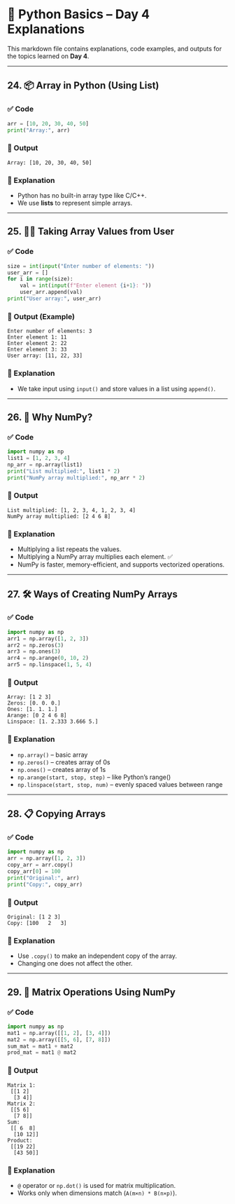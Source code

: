 # 🐍 Python Basics – Day 4 Explanations

This markdown file contains explanations, code examples, and outputs for the topics learned on **Day 4**.

---

## 24. 📦 Array in Python (Using List)

### ✅ Code
```python
arr = [10, 20, 30, 40, 50]
print("Array:", arr)
```

### 🔽 Output
```
Array: [10, 20, 30, 40, 50]
```

### 📘 Explanation
- Python has no built-in array type like C/C++.
- We use **lists** to represent simple arrays.

---

## 25. 🧑‍💻 Taking Array Values from User

### ✅ Code
```python
size = int(input("Enter number of elements: "))
user_arr = []
for i in range(size):
    val = int(input(f"Enter element {i+1}: "))
    user_arr.append(val)
print("User array:", user_arr)
```

### 🔽 Output (Example)
```
Enter number of elements: 3
Enter element 1: 11
Enter element 2: 22
Enter element 3: 33
User array: [11, 22, 33]
```

### 📘 Explanation
- We take input using `input()` and store values in a list using `append()`.

---

## 26. 🤖 Why NumPy?

### ✅ Code
```python
import numpy as np
list1 = [1, 2, 3, 4]
np_arr = np.array(list1)
print("List multiplied:", list1 * 2)
print("NumPy array multiplied:", np_arr * 2)
```

### 🔽 Output
```
List multiplied: [1, 2, 3, 4, 1, 2, 3, 4]
NumPy array multiplied: [2 4 6 8]
```

### 📘 Explanation
- Multiplying a list repeats the values.
- Multiplying a NumPy array multiplies each element. ✅
- NumPy is faster, memory-efficient, and supports vectorized operations.

---

## 27. 🛠️ Ways of Creating NumPy Arrays

### ✅ Code
```python
import numpy as np
arr1 = np.array([1, 2, 3])
arr2 = np.zeros(3)
arr3 = np.ones(3)
arr4 = np.arange(0, 10, 2)
arr5 = np.linspace(1, 5, 4)
```

### 🔽 Output
```
Array: [1 2 3]
Zeros: [0. 0. 0.]
Ones: [1. 1. 1.]
Arange: [0 2 4 6 8]
Linspace: [1. 2.333 3.666 5.]
```

### 📘 Explanation
- `np.array()` – basic array
- `np.zeros()` – creates array of 0s
- `np.ones()` – creates array of 1s
- `np.arange(start, stop, step)` – like Python’s range()
- `np.linspace(start, stop, num)` – evenly spaced values between range

---

## 28. 📋 Copying Arrays

### ✅ Code
```python
import numpy as np
arr = np.array([1, 2, 3])
copy_arr = arr.copy()
copy_arr[0] = 100
print("Original:", arr)
print("Copy:", copy_arr)
```

### 🔽 Output
```
Original: [1 2 3]
Copy: [100   2   3]
```

### 📘 Explanation
- Use `.copy()` to make an independent copy of the array.
- Changing one does not affect the other.

---

## 29. 🧮 Matrix Operations Using NumPy

### ✅ Code
```python
import numpy as np
mat1 = np.array([[1, 2], [3, 4]])
mat2 = np.array([[5, 6], [7, 8]])
sum_mat = mat1 + mat2
prod_mat = mat1 @ mat2
```

### 🔽 Output
```
Matrix 1:
 [[1 2]
  [3 4]]
Matrix 2:
 [[5 6]
  [7 8]]
Sum:
 [[ 6  8]
  [10 12]]
Product:
 [[19 22]
  [43 50]]
```

### 📘 Explanation
- `@` operator or `np.dot()` is used for matrix multiplication.
- Works only when dimensions match (`A(m×n) * B(n×p)`).
